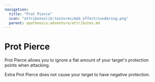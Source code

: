 ```yaml
---
navigation:
  title: "Prot Pierce"
  icon: "attributeslib:textures/mob_effect/sundering.png"
  parent: apotheosis:adventure/attributes.md
---
```


# Prot Pierce

<Color id="blue">Prot Pierce</Color> allows you to ignore a flat amount of your target's protection points when attacking.

Extra Prot Pierce does not cause your target to have negative protection.

